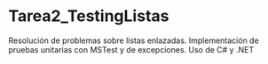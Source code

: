 # Tarea2_TestingListas
Resolución de problemas sobre listas enlazadas. Implementación de pruebas unitarias con MSTest y de excepciones. Uso de C# y .NET

